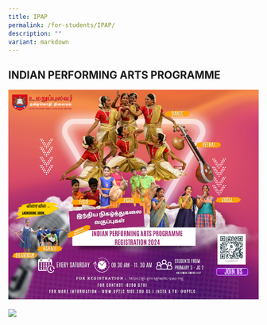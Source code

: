```yaml
---
title: IPAP
permalink: /for-students/IPAP/
description: ""
variant: markdown
---
```

## INDIAN PERFORMING ARTS PROGRAMME


<a href="https://go.gov.sg/uptlc-ipap-reg">
<img alt="" src="/images/Upcoming/IPAP_EDM_2024.png"></a>


<a href="/files/2023_IPAP_Website_Letter_Vetted.pdf">
<img style="width: 50%;" src="/images/More-Info-1024x389.png" alt="" target="_blank"></a>

<br>

<a href="https://go.gov.sg/uptlc-ipap-reg">
<img style="width: 50%;" src="/images/Registration_Form_BVC.png"></a>